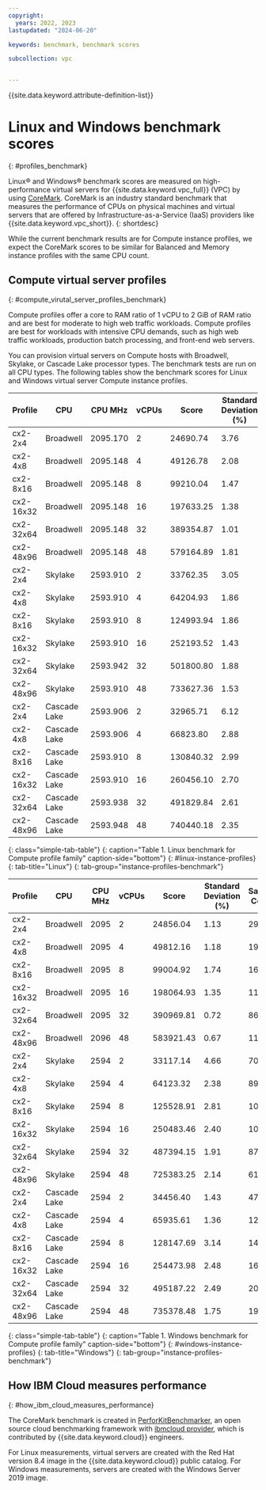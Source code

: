 ```yaml
---
copyright:
  years: 2022, 2023
lastupdated: "2024-06-20"

keywords: benchmark, benchmark scores

subcollection: vpc


---
```

{{site.data.keyword.attribute-definition-list}}

# Linux and Windows benchmark scores
{: #profiles_benchmark}

Linux&reg; and Windows&reg; benchmark scores are measured on high-performance virtual servers for {{site.data.keyword.vpc_full}} (VPC) by using [CoreMark](https://www.eembc.org/coremark/faq.php). CoreMark is an industry standard benchmark that measures the performance of CPUs on physical machines and virtual servers that are offered by Infrastructure-as-a-Service (IaaS) providers like {{site.data.keyword.vpc_short}}.
{: shortdesc}

While the current benchmark results are for Compute instance profiles, we expect the CoreMark scores to be similar for Balanced and Memory instance profiles with the same CPU count.

## Compute virtual server profiles
{: #compute_virutal_server_profiles_benchmark}

Compute profiles offer a core to RAM ratio of 1 vCPU to 2 GiB of RAM ratio and are best for moderate to high web traffic workloads. Compute profiles are best for workloads with intensive CPU demands, such as high web traffic workloads, production batch processing, and front-end web servers.

You can provision virtual servers on Compute hosts with Broadwell, Skylake, or Cascade Lake processor types. The benchmark tests are run on all CPU types. The following tables show the benchmark scores for Linux and Windows virtual server Compute instance profiles.

| Profile | CPU | CPU MHz | vCPUs | Score | Standard Deviation (%) | Sample Count |
|-------------|-------------|-------------|-------------|-------------|-------------|-------------|
| cx2-2x4 | Broadwell | 2095.170 | 2 | 24690.74 | 3.76 | 2160 |
| cx2-4x8 | Broadwell | 2095.148 | 4 | 49126.78 | 2.08 | 1560 |
| cx2-8x16 | Broadwell | 2095.148 | 8 | 99210.04 | 1.47 | 1070 |
| cx2-16x32 | Broadwell | 2095.148 | 16 | 197633.25 | 1.38 | 735 |
| cx2-32x64 |  Broadwell |2095.148  | 32 | 389354.87 | 1.01 | 2600 |
| cx2-48x96 | Broadwell | 2095.148 | 48 | 579164.89 | 1.81 | 3150 |
| cx2-2x4 | Skylake | 2593.910 | 2 | 33762.35 | 3.05 | 1180 |
| cx2-4x8 | Skylake | 2593.910 | 4 | 64204.93 | 1.86 | 1010 |
| cx2-8x16 | Skylake | 2593.910 | 8 | 124993.94 | 1.86 | 1280 |
| cx2-16x32 | Skylake | 2593.910 | 16 | 252193.52 | 1.43 | 1020 |
| cx2-32x64 | Skylake | 2593.942 | 32 | 501800.80 | 1.88 | 829 |
| cx2-48x96 | Skylake | 2593.910 | 48 | 733627.36 | 1.53 | 1430 |
| cx2-2x4 | Cascade Lake | 2593.906 | 2 | 32965.71 | 6.12 | 660 |
| cx2-4x8 | Cascade Lake | 2593.906 | 4 | 66823.80 | 2.88 | 1450 |
| cx2-8x16 | Cascade Lake | 2593.910 | 8 | 130840.32 | 2.99 | 1590 |
| cx2-16x32 | Cascade Lake | 2593.910 | 16 | 260456.10 | 2.70 | 1820 |
| cx2-32x64 | Cascade Lake | 2593.938 | 32 | 491829.84 | 2.61 | 2270 |
| cx2-48x96 | Cascade Lake | 2593.948 | 48 | 740440.18 | 2.35 | 1720 |
{: class="simple-tab-table"}
{: caption="Table 1. Linux benchmark for Compute profile family" caption-side="bottom"}
{: #linux-instance-profiles}
{: tab-title="Linux"}
{: tab-group="instance-profiles-benchmark"}

| Profile | CPU | CPU MHz | vCPUs | Score | Standard Deviation (%) | Sample Count |
|-------------|-------------|-------------|-------------|-------------|-------------|-------------|
| cx2-2x4 | Broadwell | 2095 | 2 | 24856.04 | 1.13 | 2980 |
| cx2-4x8 | Broadwell | 2095 | 4 | 49812.16 | 1.18 | 1980 |
| cx2-8x16 | Broadwell | 2095 | 8 | 99004.92 | 1.74 | 1619 |
| cx2-16x32 | Broadwell | 2095 | 16 | 198064.93 | 1.35 | 1190 |
| cx2-32x64 | Broadwell | 2095 | 32 | 390969.81 | 0.72 | 868 |
| cx2-48x96 | Broadwell | 2096 | 48 | 583921.43 | 0.67 | 1110 |
| cx2-2x4 | Skylake | 2594 | 2 | 33117.14 | 4.66 | 707 |
| cx2-4x8 | Skylake | 2594 | 4 | 64123.32 | 2.38 | 890 |
| cx2-8x16 | Skylake | 2594 | 8 | 125528.91 | 2.81 | 1080 |
| cx2-16x32 | Skylake | 2594 | 16 | 250483.46 | 2.40 | 1000 |
| cx2-32x64 | Skylake | 2594 | 32 | 487394.15 | 1.91 | 870 |
| cx2-48x96 | Skylake | 2594 | 48 | 725383.25 | 2.14 | 610 |
| cx2-2x4 | Cascade Lake | 2594 | 2 | 34456.40 | 1.43 | 476 |
| cx2-4x8 | Cascade Lake | 2594 | 4 | 65935.61 | 1.36 | 1290 |
| cx2-8x16 | Cascade Lake | 2594 | 8 | 128147.69 | 3.14 | 1430 |
| cx2-16x32 | Cascade Lake | 2594 | 16 | 254473.98 | 2.48 | 1630 |
| cx2-32x64 | Cascade Lake | 2594 | 32 | 495187.22 | 2.49 | 2000 |
| cx2-48x96 | Cascade Lake | 2594 | 48 | 735378.48 | 1.75 | 1990 |
{: class="simple-tab-table"}
{: caption="Table 1. Windows benchmark for Compute profile family" caption-side="bottom"}
{: #windows-instance-profiles}
{: tab-title="Windows"}
{: tab-group="instance-profiles-benchmark"}

## How IBM Cloud measures performance
{: #how_ibm_cloud_measures_performance}

The CoreMark benchmark is created in [PerforKitBenchmarker](https://github.com/GoogleCloudPlatform/PerfKitBenchmarker), an open source cloud benchmarking framework with [ibmcloud provider](https://github.com/GoogleCloudPlatform/PerfKitBenchmarker/tree/master/perfkitbenchmarker/providers/ibmcloud), which is contributed by {{site.data.keyword.cloud}} engineers.

For Linux measurements, virtual servers are created with the Red Hat version 8.4 image in the {{site.data.keyword.cloud}} public catalog. For Windows measurements, servers are created with the Windows Server 2019 image.
